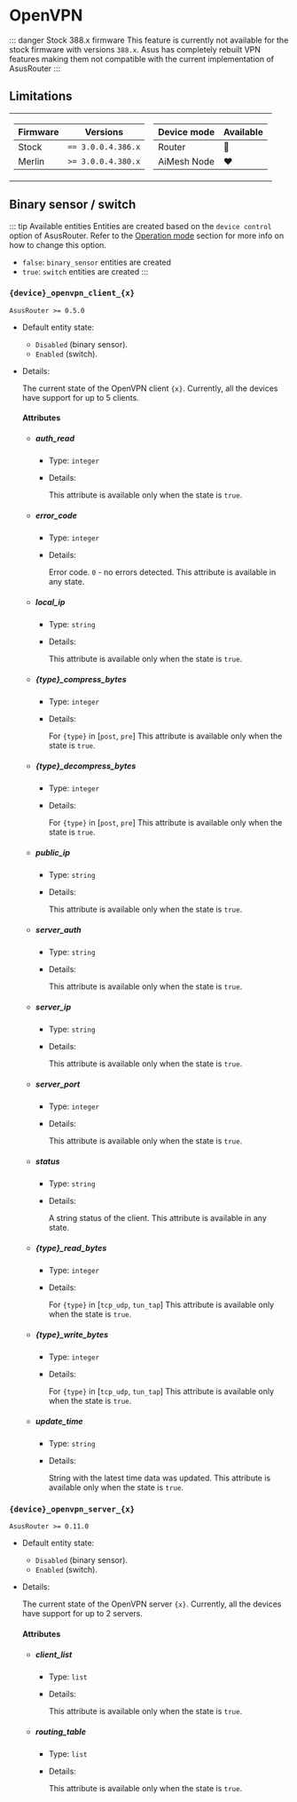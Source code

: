 # OpenVPN

::: danger Stock 388.x firmware
This feature is currently not available for the stock firmware with versions `388.x`. Asus has completely rebuilt VPN features making them not compatible with the current implementation of AsusRouter
:::

## Limitations

<table><tr><td>

|Firmware|          Versions|
|--------|------------------|
|Stock   |`== 3.0.0.4.386.x`|
|Merlin  |`>= 3.0.0.4.380.x`|
</td><td>

|Device mode|    Available|
|-----------|-------------|
|Router     |:green_heart:|
|AiMesh Node|:heart:      |
</td></tr></table>

## Binary sensor / switch

::: tip Available entities
Entities are created based on the `device control` option of AsusRouter. Refer to the [Operation mode](../guide/configuration/operation-mode.md) section for more info on how to change this option.
- `false`: `binary_sensor` entities are created
- `true`: `switch` entities are created
:::

### `{device}_openvpn_client_{x}`

`AsusRouter >= 0.5.0`

-   Default entity state:
    -   `Disabled` (binary sensor).
    -   `Enabled` (switch).
-   Details:

    The current state of the OpenVPN client `{x}`. Currently, all the devices have support for up to 5 clients.

    #### Attributes

    -   ##### auth_read

        -   Type: `integer`
        -   Details:

            This attribute is available only when the state is `true`.

    -   ##### error_code

        -   Type: `integer`
        -   Details:

            Error code. `0` - no errors detected. This attribute is available in any state.

    -   ##### local_ip

        -   Type: `string`
        -   Details:

            This attribute is available only when the state is `true`.

    -   ##### {type}_compress_bytes

        -   Type: `integer`
        -   Details:

            For `{type}` in [`post`, `pre`] This attribute is available only when the state is `true`.

    -   ##### {type}_decompress_bytes

        -   Type: `integer`
        -   Details:

            For `{type}` in [`post`, `pre`] This attribute is available only when the state is `true`.

    -   ##### public_ip

        -   Type: `string`
        -   Details:

            This attribute is available only when the state is `true`.

    -   ##### server_auth

        -   Type: `string`
        -   Details:

            This attribute is available only when the state is `true`.

    -   ##### server_ip

        -   Type: `string`
        -   Details:

            This attribute is available only when the state is `true`.

    -   ##### server_port

        -   Type: `integer`
        -   Details:

            This attribute is available only when the state is `true`.

    -   ##### status

        -   Type: `string`
        -   Details:

            A string status of the client. This attribute is available in any state.

    -   ##### {type}_read_bytes

        -   Type: `integer`
        -   Details:

            For `{type}` in [`tcp_udp`, `tun_tap`] This attribute is available only when the state is `true`.

    -   ##### {type}_write_bytes

        -   Type: `integer`
        -   Details:

            For `{type}` in [`tcp_udp`, `tun_tap`] This attribute is available only when the state is `true`.

    -   ##### update_time

        -   Type: `string`
        -   Details:

            String with the latest time data was updated. This attribute is available only when the state is `true`.

### `{device}_openvpn_server_{x}`

`AsusRouter >= 0.11.0`

-   Default entity state:
    -   `Disabled` (binary sensor).
    -   `Enabled` (switch).
-   Details:

    The current state of the OpenVPN server `{x}`. Currently, all the devices have support for up to 2 servers.

    #### Attributes

    -   ##### client_list

        -   Type: `list`
        -   Details:

            This attribute is available only when the state is `true`.

    -   ##### routing_table

        -   Type: `list`
        -   Details:

            This attribute is available only when the state is `true`.
